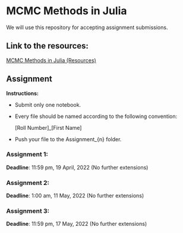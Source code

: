 # MCMC Methods in Julia
We will use this repository for accepting assignment submissions.

## Link to the resources:
[MCMC Methods in Julia (Resources)](https://docs.google.com/document/d/1eioUEP7i1V89BIXY8u6L3qkvIZchk63ukC6tHJMiSrw/edit?usp=sharing)

## Assignment

**Instructions:** 

- Submit only one notebook. 

- Every file should be named according to the following convention:

  [Roll Number]_[First Name]

- Push your file to the Assignment_{n} folder.


### Assignment 1:
**Deadline**: 11:59 pm, 19 April, 2022 (No further extensions)

### Assignment 2:
**Deadline**: 1:00 am, 11 May, 2022 (No further extensions)

### Assignment 3:
**Deadline**: 11:59 pm, 17 May, 2022 (No further extensions)

